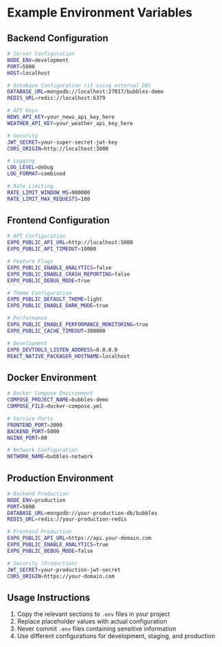 # Example Environment Variables

## Backend Configuration

```bash
# Server Configuration
NODE_ENV=development
PORT=5000
HOST=localhost

# Database Configuration (if using external DB)
DATABASE_URL=mongodb://localhost:27017/bubbles-demo
REDIS_URL=redis://localhost:6379

# API Keys
NEWS_API_KEY=your_news_api_key_here
WEATHER_API_KEY=your_weather_api_key_here

# Security
JWT_SECRET=your-super-secret-jwt-key
CORS_ORIGIN=http://localhost:3000

# Logging
LOG_LEVEL=debug
LOG_FORMAT=combined

# Rate Limiting
RATE_LIMIT_WINDOW_MS=900000
RATE_LIMIT_MAX_REQUESTS=100
```

## Frontend Configuration

```bash
# API Configuration
EXPO_PUBLIC_API_URL=http://localhost:5000
EXPO_PUBLIC_API_TIMEOUT=10000

# Feature Flags
EXPO_PUBLIC_ENABLE_ANALYTICS=false
EXPO_PUBLIC_ENABLE_CRASH_REPORTING=false
EXPO_PUBLIC_DEBUG_MODE=true

# Theme Configuration
EXPO_PUBLIC_DEFAULT_THEME=light
EXPO_PUBLIC_ENABLE_DARK_MODE=true

# Performance
EXPO_PUBLIC_ENABLE_PERFORMANCE_MONITORING=true
EXPO_PUBLIC_CACHE_TIMEOUT=300000

# Development
EXPO_DEVTOOLS_LISTEN_ADDRESS=0.0.0.0
REACT_NATIVE_PACKAGER_HOSTNAME=localhost
```

## Docker Environment

```bash
# Docker Compose Environment
COMPOSE_PROJECT_NAME=bubbles-demo
COMPOSE_FILE=docker-compose.yml

# Service Ports
FRONTEND_PORT=3000
BACKEND_PORT=5000
NGINX_PORT=80

# Network Configuration
NETWORK_NAME=bubbles-network
```

## Production Environment

```bash
# Backend Production
NODE_ENV=production
PORT=5000
DATABASE_URL=mongodb://your-production-db/bubbles
REDIS_URL=redis://your-production-redis

# Frontend Production
EXPO_PUBLIC_API_URL=https://api.your-domain.com
EXPO_PUBLIC_ENABLE_ANALYTICS=true
EXPO_PUBLIC_DEBUG_MODE=false

# Security (Production)
JWT_SECRET=your-production-jwt-secret
CORS_ORIGIN=https://your-domain.com
```

## Usage Instructions

1. Copy the relevant sections to `.env` files in your project
2. Replace placeholder values with actual configuration
3. Never commit `.env` files containing sensitive information
4. Use different configurations for development, staging, and production